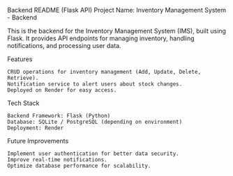 Backend README (Flask API)
  Project Name: Inventory Management System - Backend

  This is the backend for the Inventory Management System (IMS), built using Flask. It provides API endpoints for managing inventory, handling notifications, and processing user data.

Features

    CRUD operations for inventory management (Add, Update, Delete, Retrieve).
    Notification service to alert users about stock changes.
    Deployed on Render for easy access.

Tech Stack 

    Backend Framework: Flask (Python)
    Database: SQLite / PostgreSQL (depending on environment)
    Deployment: Render

Future Improvements

    Implement user authentication for better data security.
    Improve real-time notifications.
    Optimize database performance for scalability.
